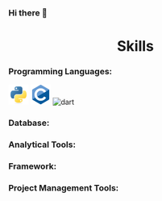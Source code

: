 ### Hi there 👋

<h1 align="center">Skills</h1>
<h3 align="left"> Programming Languages:</h3>
<p align = "left"> 
  <img src="https://raw.githubusercontent.com/devicons/devicon/master/icons/python/python-original.svg" alt="python" width="40" height="40"/>
  <img src="https://raw.githubusercontent.com/devicons/devicon/master/icons/c/c-original.svg" alt="c" width="40" height="40"/>
  <img src="https://www.vectorlogo.zone/logos/dartlang/dartlang-icon.svg" alt="dart" width="40" height="40"/>
  
</p>
<h3 align="left"> Database:</h3>
<h3 align="left"> Analytical Tools:</h3>
<h3 align="left"> Framework:</h3>
<h3 align="left"> Project Management Tools:</h3>



